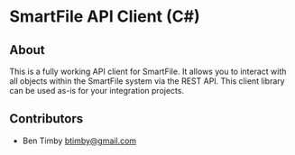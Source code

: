 SmartFile API Client (C#)
=======

About
-----
This is a fully working API client for SmartFile. It allows you to interact with all objects within the SmartFile system via the REST API. This client library can be used as-is for your integration projects.


Contributors
------------
 * Ben Timby <btimby@gmail.com>
